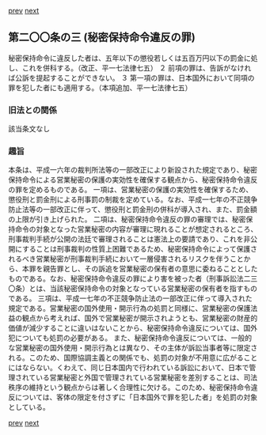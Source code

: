[prev](/specific\markdowns\特許法\294_Mp-Ch_11-At_200_2.md)
[next](/specific\markdowns\特許法\296_Mp-Ch_11-At_201.md)
## 第二〇〇条の三 (秘密保持命令違反の罪)
秘密保持命令に違反した者は、五年以下の懲役若しくは五百万円以下の罰金に処し、これを併科する。（改正、平一七法律七五）
２ 前項の罪は、告訴がなければ公訴を提起することができない。
３ 第一項の罪は、日本国外において同項の罪を犯した者にも適用する。（本項追加、平一七法律七五）

### 旧法との関係
該当条文なし

### 趣旨
本条は、平成一六年の裁判所法等の一部改正により新設された規定であり、秘密保持命令による営業秘密の保護の実効性を確保する観点から、秘密保持命令違反の罪を定めるものである。
一項は、営業秘密の保護の実効性を確保するため、懲役刑と罰金刑による刑事罰の制裁を定めている。なお、平成一七年の不正競争防止法等の一部改正に伴って、懲役刑と罰金刑の併科が導入され、また、罰金額の上限が引き上げられた。
二項は、秘密保持命令違反の罪の審理では、秘密保持命令の対象となった営業秘密の内容が審理に現れることが想定されるところ、刑事裁判手続が公開の法廷で審理されることは憲法上の要請であり、これを非公開にすることは刑事裁判の性質上困難であるため、秘密保持命令によって保護されるべき営業秘密が刑事裁判手続において一層侵害されるリスクを伴うことから、本罪を親告罪とし、その訴追を営業秘密の保有者の意思に委ねることとしたものである。なお、秘密保持命令違反の罪により害を被った者（刑事訴訟法二三〇条）とは、当該秘密保持命令の対象となっている営業秘密の保有者を指すものである。
三項は、平成一七年の不正競争防止法の一部改正に伴って導入された規定である。営業秘密の国外使用・開示行為の処罰と同様に、営業秘密の保護法益の観点から考えれば、国外で営業秘密が開示されようとも、営業秘密の財産的価値が減少することに違いはないことから、秘密保持命令違反については、国外犯についても処罰の必要がある。
また、秘密保持命令違反については、一般的な営業秘密の国外使用・開示行為とは異なり、その主体が訴訟当事者等に限定される。このため、国際協調主義との関係でも、処罰の対象が不用意に広がることにはならない。くわえて、同じ日本国内で行われている訴訟において、日本で管理されている営業秘密と外国で管理されている営業秘密を差別することは、司法秩序の維持という観点からは著しく合理性に欠ける。このため、秘密保持命令違反については、客体の限定を付さずに「日本国外で罪を犯した者」を処罰の対象としている。

[prev](/specific\markdowns\特許法\294_Mp-Ch_11-At_200_2.md)
[next](/specific\markdowns\特許法\296_Mp-Ch_11-At_201.md)